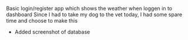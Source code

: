 Basic login/register app which shows the weather when loggen in to dashboard
Since I had to take my dog to the vet today, I had some spare time and choose to make this

* Added screenshot of database

